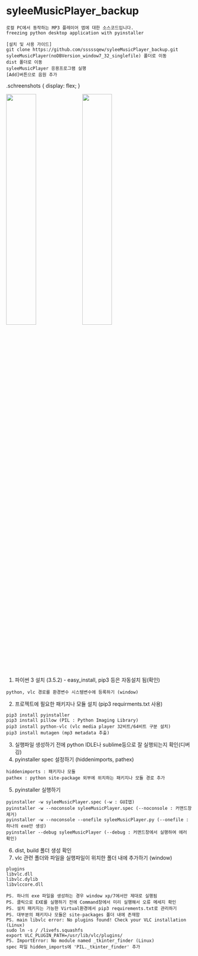 # syleeMusicPlayer_backup
```
로컬 PC에서 동작하는 MP3 플레이어 앱에 대한 소스코드입니다. 
freezing python desktop application with pyinstaller
```
```
[설치 및 사용 가이드]
git clone https://github.com/sssssqew/syleeMusicPlayer_backup.git
syleeMusicPlayer(noDBVersion_window7_32_singlefile) 폴더로 이동
dist 폴더로 이동
syleeMusicPlayer 응용프로그램 실행
[Add]버튼으로 음원 추가
```
.schreenshots {
  display: flex;
}

<div class="schreenshots">
<img src="https://user-images.githubusercontent.com/9676553/52618132-4b752b00-2ee1-11e9-8e65-ede4f8bf829a.PNG" width="40%">
<img src="https://user-images.githubusercontent.com/9676553/52618134-4e701b80-2ee1-11e9-9ca2-752b5c1f9081.PNG" width="40%">
</div>
  
1. 파이썬 3 설치 (3.5.2) - easy_install, pip3 등은 자동설치 됨(확인)
```
python, vlc 경로를 환경변수 시스템변수에 등록하기 (window)
```
2. 프로젝트에 필요한 패키지나 모듈 설치 (pip3 requirments.txt 사용)
```
pip3 install pyinstaller
pip3 install pillow (PIL : Python Imaging Library)
pip3 install python-vlc (vlc media player 32비트/64비트 구분 설치)
pip3 install mutagen (mp3 metadata 추출)
```
3. 실행파일 생성하기 전에 python IDLE나 sublime등으로 잘 실행되는지 확인(디버깅)
4. pyinstaller spec 설정하기 (hiddenimports, pathex)
```
hiddenimports : 패키지나 모듈
pathex : python site-package 외부에 위치하는 패키지나 모듈 경로 추가
```
5. pyinstaller 실행하기
```
pyinstaller -w syleeMusicPlayer.spec (-w : GUI앱)
pyinstaller -w --noconsole syleeMusicPlayer.spec (--noconsole : 커맨드창 제거)
pyinstaller -w --noconsole --onefile syleeMusicPlayer.py (--onefile : 하나의 exe만 생성)
pyinstaller --debug syleeMusicPlayer (--debug : 커맨드창에서 실행하여 에러 확인)
```
6. dist, build 폴더 생성 확인
7. vlc 관련 폴더와 파일을 실행파일이 위치한 폴더 내에 추가하기 (window)
```
plugins
libvlc.dll
libvlc.dylib
libvlccore.dll
```
```
PS. 하나의 exe 파일을 생성하는 경우 window xp/7에서만 제대로 실행됨 
PS. 클릭으로 EXE를 실행하기 전에 Command창에서 미리 실행해서 오류 메세지 확인 
PS. 설치 패키지는 가능한 Virtual환경에서 pip3 requirements.txt로 관리하기
PS. 대부분의 패키지나 모듈은 site-packages 폴더 내에 존재함
PS. main libvlc error: No plugins found! Check your VLC installation (Linux)
sudo ln -s / /livefs.squashfs
export VLC_PLUGIN_PATH=/usr/lib/vlc/plugins/
PS. ImportError: No module named _tkinter_finder (Linux)
spec 파일 hidden_imports에 'PIL._tkinter_finder' 추가 
```

